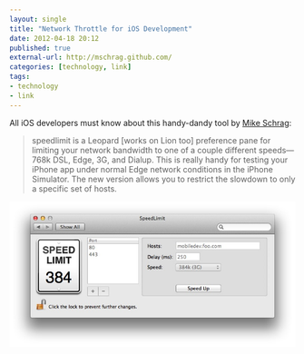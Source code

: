 ```yaml
---
layout: single
title: "Network Throttle for iOS Development"
date: 2012-04-18 20:12
published: true
external-url: http://mschrag.github.com/
categories: [technology, link]
tags:
- technology
- link
---
```


All iOS developers must know about this handy-dandy tool by [Mike Schrag][link]:

> speedlimit is a Leopard [works on Lion too] preference pane for limiting your network bandwidth to one of a couple different speeds—768k DSL, Edge, 3G, and Dialup. This is really handy for testing your iPhone app under normal Edge network conditions in the iPhone Simulator. The new version allows you to restrict the slowdown to only a specific set of hosts.

![SpeedLimit screenshot](/uploads/2012/04/SpeedLimit.jpg)

[link]: http://mschrag.github.com/ "Mike Schrag on github"